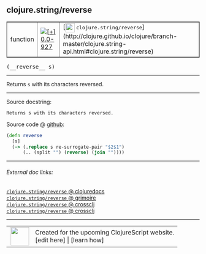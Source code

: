 ## clojure.string/reverse



 <table border="1">
<tr>
<td>function</td>
<td><a href="https://github.com/cljsinfo/cljs-api-docs/tree/0.0-927"><img valign="middle" alt="[+] 0.0-927" title="Added in 0.0-927" src="https://img.shields.io/badge/+-0.0--927-lightgrey.svg"></a> </td>
<td>
[<img height="24px" valign="middle" src="http://i.imgur.com/1GjPKvB.png"> <samp>clojure.string/reverse</samp>](http://clojure.github.io/clojure/branch-master/clojure.string-api.html#clojure.string/reverse)
</td>
</tr>
</table>


 <samp>
(__reverse__ s)<br>
</samp>

---

Returns `s` with its characters reversed.

---




Source docstring:

```
Returns s with its characters reversed.
```


Source code @ [github](https://github.com/clojure/clojurescript/blob/r3191/src/cljs/clojure/string.cljs#L21-L25):

```clj
(defn reverse
  [s]
  (-> (.replace s re-surrogate-pair "$2$1")
      (.. (split "") (reverse) (join ""))))
```

<!--
Repo - tag - source tree - lines:

 <pre>
clojurescript @ r3191
└── src
    └── cljs
        └── clojure
            └── <ins>[string.cljs:21-25](https://github.com/clojure/clojurescript/blob/r3191/src/cljs/clojure/string.cljs#L21-L25)</ins>
</pre>

-->

---



###### External doc links:

[`clojure.string/reverse` @ clojuredocs](http://clojuredocs.org/clojure.string/reverse)<br>
[`clojure.string/reverse` @ grimoire](http://conj.io/store/v1/org.clojure/clojure/1.7.0-beta3/clj/clojure.string/reverse/)<br>
[`clojure.string/reverse` @ crossclj](http://crossclj.info/fun/clojure.string/reverse.html)<br>
[`clojure.string/reverse` @ crossclj](http://crossclj.info/fun/clojure.string.cljs/reverse.html)<br>

---

 <table>
<tr><td>
<img valign="middle" align="right" width="48px" src="http://i.imgur.com/Hi20huC.png">
</td><td>
Created for the upcoming ClojureScript website.<br>
[edit here] | [learn how]
</td></tr></table>

[edit here]:https://github.com/cljsinfo/cljs-api-docs/blob/master/cljsdoc/clojure.string_reverse.cljsdoc
[learn how]:https://github.com/cljsinfo/cljs-api-docs/wiki/cljsdoc-files

<!--

This information was too distracting to show to readers, but I'll leave it
commented here since it is helpful to:

- pretty-print the data used to generate this document
- and show how to retrieve that data



The API data for this symbol:

```clj
{:description "Returns `s` with its characters reversed.",
 :ns "clojure.string",
 :name "reverse",
 :signature ["[s]"],
 :history [["+" "0.0-927"]],
 :type "function",
 :full-name-encode "clojure.string_reverse",
 :source {:code "(defn reverse\n  [s]\n  (-> (.replace s re-surrogate-pair \"$2$1\")\n      (.. (split \"\") (reverse) (join \"\"))))",
          :title "Source code",
          :repo "clojurescript",
          :tag "r3191",
          :filename "src/cljs/clojure/string.cljs",
          :lines [21 25]},
 :full-name "clojure.string/reverse",
 :clj-symbol "clojure.string/reverse",
 :docstring "Returns s with its characters reversed."}

```

Retrieve the API data for this symbol:

```clj
;; from Clojure REPL
(require '[clojure.edn :as edn])
(-> (slurp "https://raw.githubusercontent.com/cljsinfo/cljs-api-docs/catalog/cljs-api.edn")
    (edn/read-string)
    (get-in [:symbols "clojure.string/reverse"]))
```

-->

